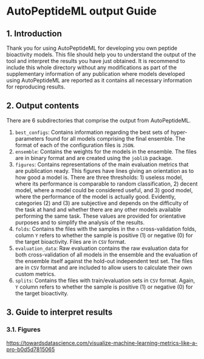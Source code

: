 # AutoPeptideML output Guide

## 1. Introduction

Thank you for using AutoPeptideML for developing you own peptide bioactivity models. This file should help you to understand the output of the tool and interpret the results you have just obtained. It is recommend to include this whole directory without any modifications as part of the supplementary information of any publication where models developed using AutoPeptideML are reported as it contains all necessary information for reproducing results.

## 2. Output contents

There are 6 subdirectories that comprise the output from AutoPeptideML. 

1. `best_configs`: Contains information regarding the best sets of hyper-parameters found for all models comprising the final ensemble. The format of each of the configuration files is `JSON`.
2. `ensemble`: Contains the weights for the models in the ensemble. The files are in binary format and are created using the `joblib` package.
3. `figures`: Contains representations of the main evaluation metrics that are publication ready. This figures have lines giving an orientation as to how good a model is. There are three thresholds: 1) useless model, where its performance is comparable to random classification, 2) decent model, where a model could be considered useful, and 3) good model, where the performance of the model is actually good. Evidently, categories (2) and (3) are subjective and depends on the difficulty of the task at hand and whether there are any other models available performing the same task. These values are provided for orientative purposes and to simplify the analysis of the results.
4. `folds`: Contains the files with the samples in the `n` cross-validation folds, column `Y` refers to whether the sample is positive (1) or negative (0) for the target bioactivity. Files are in `CSV` format.
5. `evaluation_data`: Raw evaluation contains the raw evaluation data for both cross-validation of all models in the ensemble and the evaluation of the ensemble itself against the hold-out independent test set. The files are in `CSV` format and are included to allow users to calculate their own custom metrics.
6. `splits`: Contains the files with train/evaluation sets in `CSV` format. Again, `Y` column refers to whether the sample is positive (1) or negative (0) for the target bioactivity.

## 3. Guide to interpret results

### 3.1. Figures
https://towardsdatascience.com/visualize-machine-learning-metrics-like-a-pro-b0d5d7815065